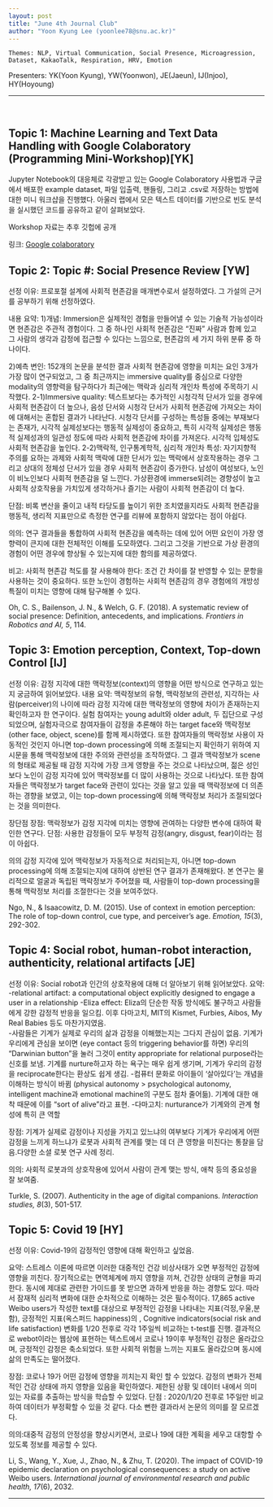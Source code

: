 ```yaml
---
layout: post
title: "June 4th Journal Club"
author: "Yoon Kyung Lee (yoonlee78@snu.ac.kr)"
---
```


    Themes: NLP, Virtual Communication, Social Presence, Microagression, Dataset, KakaoTalk, Respiration, HRV, Emotion

Presenters: YK(Yoon Kyung), YW(Yoonwon), JE(Jaeun), IJ(Injoo), HY(Hoyoung) 

-----------------
<br>


## Topic 1: Machine Learning and Text Data Handling with Google Colaboratory (Programming Mini-Workshop)[YK]

Jupyter Notebook의 대응체로 각광받고 있는 Google Colaboratory 사용법과 구글에서 배포한 example dataset, 파일 입출력, 핸들링, 그리고 .csv로 저장하는 방법에 대한 미니 워크샵을 진행했다. 아울러 랩에서 모은 텍스트 데이터를 기반으로 빈도 분석을 실시했던 코드를 공유하고 같이 살펴보았다. 

Workshop 자료는 추후 깃헙에 공개

링크: [Google colaboratory](https://colab.research.google.com/)



## Topic 2: Topic #: Social Presence Review [YW]

선정 이유: 프로포절 설계에 사회적 현존감을 매개변수로서 설정하였다. 그 가설의 근거를 공부하기 위해 선정하였다.

내용 요약:
1)개념: Immersion은 실제적인 경험을 만들어낼 수 있는 기술적 가능성이라면 현존감은 주관적 경험이다. 그 중 하나인 사회적 현존감은 “진짜” 사람과 함께 있고 그 사람의 생각과 감정에 접근할 수 있다는 느낌으로, 현존감의 세 가지 하위 분류 중 하나이다.

2)예측 변인: 152개의 논문을 분석한 결과 사회적 현존감에 영향을 미치는 요인 3개가 가장 많이 연구되었고, 그 중 최근까지는 immersive quality를 중심으로 다양한 modality의 영향력을 탐구하다가 최근에는 맥락과 심리적 개인차 특성에 주목하기 시작했다. 
2-1)Immersive quality: 텍스트보다는 추가적인 시청각적 단서가 있을 경우에 사회적 현존감이 더 높으나, 음성 단서와 시청각 단서가 사회적 현존감에 가져오는 차이에 대해서는 혼합된 결과가 나타난다. 시청각 단서를 구성하는 특성들 중에는 부재보다는 존재가, 시각적 실제성보다는 행동적 실제성이 중요하고, 특히 시각적 실제성은 행동적 실제성과의 일관성 정도에 따라 사회적 현존감에 차이를 가져온다. 시각적 입체성도 사회적 현존감을 높인다.
2-2)맥락적, 인구통계학적, 심리적 개인차 특성: 자기지향적 주의를 요하는 과제와 사회적 맥락에 대한 단서가 있는 맥락에서 상호작용하는 경우 그리고 상대의 정체성 단서가 있을 경우 사회적 현존감이 증가한다. 남성이 여성보다, 노인이 비노인보다 사회적 현존감을 덜 느낀다. 가상환경에 immerse되려는 경향성이 높고 사회적 상호작용을 가치있게 생각하거나 즐기는 사람이 사회적 현존감이 더 높다.

단점: 비록 변산을 줄이고 내적 타당도를 높이기 위한 조치였을지라도 사회적 현존감을 행동적, 생리적 지표만으로 측정한 연구를 리뷰에 포함하지 않았다는 점이 아쉽다. 

의의: 연구 결과들을 통합하여 사회적 현존감을 예측하는 데에 있어 어떤 요인이 가장 영향력이 큰지에 대한 전체적인 이해를 도모하였다. 그리고 그것을 기반으로 가상 환경의 경험이 어떤 경우에 향상될 수 있는지에 대한 함의를 제공하였다.  

비고:
사회적 현존감 척도를 잘 사용해야 한다: 조건 간 차이를 잘 반영할 수 있는 문항을 사용하는 것이 중요하다. 또한 노인이 경험하는 사회적 현존감의 경우 경험에의 개방성 특질이 미치는 영향에 대해 탐구해볼 수 있다.

Oh, C. S., Bailenson, J. N., & Welch, G. F. (2018). A systematic review of social presence: Definition, antecedents, and implications. _Frontiers in Robotics and AI, 5_, 114.


## Topic 3: Emotion perception, Context, Top-down Control [IJ]

선정 이유: 감정 지각에 대한 맥락정보(context)의 영향을 어떤 방식으로 연구하고 있는지 궁금하여 읽어보았다.
내용 요약: 맥락정보의 유형, 맥락정보의 관련성, 지각하는 사람(perceiver)의 나이에 따라 감정 지각에 대한 맥락정보의 영향에 차이가 존재하는지 확인하고자 한 연구이다. 실험 참여자는 young adult와 older adult, 두 집단으로 구성되었으며, 실험자극으로 참여자들이 감정을 추론해야 하는 target face와 맥락정보(other face, object, scene)를 함께 제시하였다. 또한 참여자들의 맥락정보 사용이 자동적인 것인지 아니면 top-down processing에 의해 조절되는지 확인하기 위하여 지시문을 통해 맥락정보에 대한 주의와 관련성을 조작하였다. 그 결과 맥락정보가 scene의 형태로 제공될 때 감정 지각에 가장 크게 영향을 주는 것으로 나타났으며, 젊은 성인보다 노인이 감정 지각에 있어 맥락정보를 더 많이 사용하는 것으로 나타났다. 또한 참여자들은 맥락정보가 target face와 관련이 있다는 것을 알고 있을 때 맥락정보에 더 의존하는 경향을 보였고, 이는 top-down processing에 의해 맥락정보 처리가 조절되었다는 것을 의미한다.  

장단점
장점: 맥락정보가 감정 지각에 미치는 영향에 관여하는 다양한 변수에 대하여 확인한 연구다.
단점: 사용한 감정들이 모두 부정적 감정(angry, disgust, fear)이라는 점이 아쉽다.

의의
감정 지각에 있어 맥락정보가 자동적으로 처리되는지, 아니면 top-down processing에 의해 조절되는지에 대하여 상반된 연구 결과가 존재해왔다. 본 연구는 물리적으로 얼굴과 독립된 맥락정보가 주어졌을 때, 사람들이 top-down processing을 통해 맥락정보 처리를 조절한다는 것을 보여주었다.

Ngo, N., & Isaacowitz, D. M. (2015). Use of context in emotion perception: The role of top-down control, cue type, and perceiver’s age. _Emotion, 15_(3), 292-302.


## Topic 4: Social robot, human-robot interaction, authenticity, relational artifacts [JE]

선정 이유: Social robot과 인간의 상호작용에 대해 더 알아보기 위해 읽어보았다.
요약: 
-relational artifact: a computational object explicitly designed to engage a user in a relationship
-Eliza effect: Eliza의 단순한 작동 방식에도 불구하고 사람들에게 강한 감정적 반응을 일으킴. 이후 다마고치, MIT의 Kismet, Furbies, Aibos, My Real Babies 등도 마찬가지였음.  
-사람들은 기계가 실제로 우리의 삶과 감정을 이해했는지는 그다지 관심이 없음. 기계가 우리에게 관심을 보이면 (eye contact 등의 triggering behavior를 하면) 우리의 “Darwinian button”을 눌러 그것이 entity appropriate for relational purpose라는 신호를 보냄. 기계를 nurture하고자 하는 욕구는 매우 쉽게 생기며, 기계가 우리의 감정을 reciprocate한다는 환상도 쉽게 생김.
-컴퓨터 문화로 아이들이 ‘살아있다’는 개념을 이해하는 방식이 바뀜 (physical autonomy > psychological autonomy, intelligent machine과 emotional machine의 구분도 점차 줄어듦). 기계에 대한 애착 때문에 이를 “sort of alive”라고 표현.
-다마고치: nurturance가 기계와의 관계 형성에 특히 큰 역할  

장점: 기계가 실제로 감정이나 지성을 가지고 있느냐의 여부보다 기계가 우리에게 어떤 감정을 느끼게 하느냐가 로봇과 사회적 관계를 맺는 데 더 큰 영향을 미친다는 통찰을 담음.다양한 소셜 로봇 연구 사례 정리. 

의의: 사회적 로봇과의 상호작용에 있어서 사람이 관계 맺는 방식, 애착 등의 중요성을 잘 보여줌.

Turkle, S. (2007). Authenticity in the age of digital companions. _Interaction studies, 8_(3), 501-517.


## Topic 5: Covid 19 [HY]

선정 이유: Covid-19의 감정적인 영향에 대해 확인하고 싶었음.

요약: 스트레스 이론에 따르면 이러한 대중적인 건강 비상사태가 오면 부정적인 감정에 영향을 끼친다. 장기적으로는 면역체계에 까지 영향을 끼쳐, 건강한 상태의 균형을 파괴한다. 동시에 제대로 관련한 가이드를 못 받으면 과하게 반응을 하는 경향도 있다. 따라서 잠재적 심리적 변화에 대한 순차적으로 이해하는 것은 필수적이다. 17,865 active Weibo users가 작성한 text를 대상으로 부정적인 감정을 나타내는 지표(걱정,우울,분함), 긍정적인 지표(옥스퍼드 happiness)의 , Cognitive indicators(social risk and life satisfaction) 변화를 1/20 전후로 각각 1주일씩 비교하는 t-test를 진행. 결과적으로 webot이라는 웹상에 표현하는 텍스트에서 코로나 19이후 부정적인 감정은 올라갔으며, 긍정적인 감정은 축소되었다. 또한 사회적 위험을 느끼는 지표도 올라갔으며 동시에 삶의 만족도는 떨어졌다.

장점: 코로나 19가 어떤 감정에 영향을 끼치는지 확인 할 수 있었다. 감정의 변화가 전체적인 건강 상태에 까지 영향을 있음을 확인하였다. 제한된 상황 및 데이터 내에서 의미 있는 자료를 추출하는 방식을 학습할 수 있었다.
단점 : 2020/1/20 전후로 1주일만 비교하여 데이터가 부정확할 수 있을 것 같다. 다소 뻔한 결과라서 논문의 의미를 잘 모르겠다.

의의:대중적 감정의 안정성을 향상시키면서, 코로나 19에 대한 계획을 세우고 대항할 수 있도록 정보를 제공할 수 있다.

Li, S., Wang, Y., Xue, J., Zhao, N., & Zhu, T. (2020). The impact of COVID-19 epidemic declaration on psychological consequences: a study on active Weibo users. _International journal of environmental research and public health, 17_(6), 2032.


------------
